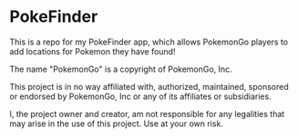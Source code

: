 # PokeFinder
This is a repo for my PokeFinder app, which allows PokemonGo players to add locations for Pokemon they have found!

The name "PokemonGo" is a copyright of PokemonGo, Inc.

This project is in no way affiliated with, authorized, maintained, sponsored or endorsed by PokemonGo, Inc or any of its affiliates or subsidiaries.

I, the project owner and creator, am not responsible for any legalities that may arise in the use of this project. Use at your own risk.